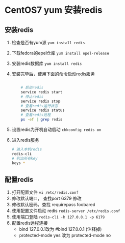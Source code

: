 
# CentOS7 yum 安装redis

## 安装redis

1. 检查是否有yum源
`yum install redis`
2. 下载fedora的epel仓库
`yum install epel-release`
3. 安装redis数据库
`yum install redis`
4. 安装完毕后，使用下面的命令启动redis服务

    ```bash

        # 启动redis
        service redis start
        # 停止redis
        service redis stop
        # 查看redis运行状态
        service redis status
        # 查看redis进程
        ps -ef | grep redis
    ```

5. 设置redis为开机自动启动
`chkconfig redis on`

6. 进入redis服务
  
    ```bash
    # 进入本机redis
    redis-cli
    # 列出所有key
    keys *
    ```

## 配置redis

1. 打开配置文件
`vi /etc/redis.conf`
2. 修改默认端口， 查找port 6379 修改
3. 修改默认密码，查找 requirepass foobared
4. 使用配置文件启动 redis
`redis-server /etc/redis.conf`
5. 使用端口登陆
`redis-cli -h 127.0.0.1 -p 6179`
6. 配置redis远程连接
    - bind 127.0.0.1改为 #bind 127.0.0.1 (注释掉)
    - protected-mode yes 改为 protected-mode no
